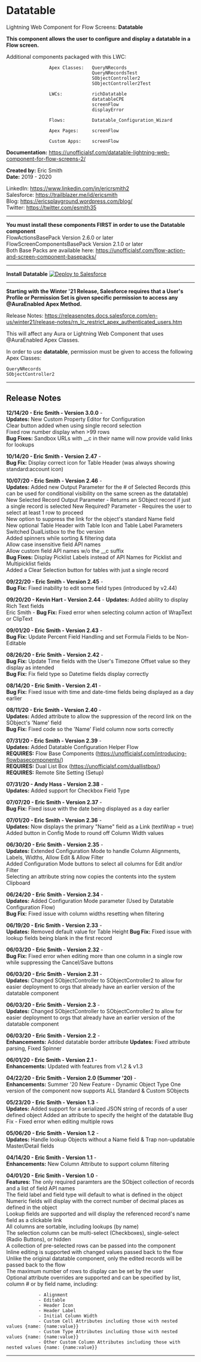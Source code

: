 # Datatable

Lightning Web Component for Flow Screens:       **Datatable**

**This component allows the user to configure and display a datatable in a Flow screen.**

Additional components packaged with this LWC:

                    Apex Classes:   QueryNRecords
                                    QueryNRecordsTest
                                    SObjectController2 
                                    SObjectController2Test

                    LWCs:           richDatatable
                                    datatableCPE
                                    screenFlow
                                    displayError

                    Flows:          Datatable_Configuration_Wizard

                    Apex Pages:     screenFlow

                    Custom Apps:    screenFlow          
                                                  
**Documentation:**  https://unofficialsf.com/datatable-lightning-web-component-for-flow-screens-2/ 
  
**Created by:**	Eric Smith  
**Date:**		2019 - 2020
  
LinkedIn: https://www.linkedin.com/in/ericrsmith2  
Salesforce: https://trailblazer.me/id/ericsmith  
Blog: https://ericsplayground.wordpress.com/blog/  
Twitter: https://twitter.com/esmith35  

---
**You must install these components FIRST in order to use the Datatable component**     
FlowActionsBasePack Version 2.6.0 or later  
FlowScreenComponentsBasePack Version 2.1.0 or later  
Both Base Packs are available here: https://unofficialsf.com/flow-action-and-screen-component-basepacks/
  
---
**Install Datatable**
<a href="https://githubsfdeploy.herokuapp.com">
  <img alt="Deploy to Salesforce"
       src="https://raw.githubusercontent.com/afawcett/githubsfdeploy/master/deploy.png">
</a>
 
---
**Starting with the Winter '21 Release, Salesforce requires that a User's Profile or Permission Set is given specific permission to access any @AuraEnabled Apex Method.**  

Release Notes: https://releasenotes.docs.salesforce.com/en-us/winter21/release-notes/rn_lc_restrict_apex_authenticated_users.htm  

This will affect any Aura or Lightning Web Component that uses @AuraEnabled Apex Classes.  

In order to use **datatable**, permission must be given to access the following Apex Classes:  

    QueryNRecords   
    SObjectController2  
    
---
## Release Notes
**12/14/20 -  Eric Smith -    Version 3.0.0** -  
            **Updates:**        New Custom Property Editor for Configuration  
                            Clear button added when using single record selection  
                            Fixed row number display when >99 rows  
            **Bug Fixes:**      Sandbox URLs with __c in their name will now provide valid links for lookups  

**10/14/20 -  Eric Smith -    Version 2.47** -  
            **Bug Fix:**        Display correct icon for Table Header (was always showing standard:account icon)
  
**10/07/20 -  Eric Smith -    Version 2.46** -  
            **Updates:**        Added new Output Parameter for the # of Selected Records 
                            (this can be used for conditional visibility on the same screen as the datatable)   
                            New Selected Record Output Parameter - Returns an SObject record if just a single record is selected 
                            New Required? Parameter - Requires the user to select at least 1 row to proceed  
                            New option to suppress the link for the object's standard Name field  
                            New optional Table Header with Table Icon and Table Label Parameters  
                            Switched DualListbox to the fbc version  
                            Added spinners while sorting & filtering data  
                            Allow case insensitive field API names  
                            Allow custom field API names w/o the __c suffix  
            **Bug Fixes:**      Display Picklist Labels instead of API Names for Picklist and Multipicklist fields  
                            Added a Clear Selection button for tables with just a single record
  
**09/22/20 -  Eric Smith -    Version 2.45** -  
            **Bug Fix:**        Fixed inability to edit some field types (introduced by v2.44)
  
**09/20/20 -  Kevin Hart -    Version 2.44** - 
            **Updates:**        Added ability to display Rich Text fields  
            Eric Smith -    **Bug Fix:** Fixed error when selecting column action of WrapText or ClipText  
                
**09/01/20 -  Eric Smith -    Version 2.43** -  
            **Bug Fix:**        Update Percent Field Handling and set Formula Fields to be Non-Editable  
              
**08/26/20 -  Eric Smith -    Version 2.42** -  
            **Bug Fix:**        Update Time fields with the User's Timezone Offset value so they display as intended  
            **Bug Fix:**        Fix field type so Datetime fields display correctly    
                
**08/14/20 -  Eric Smith -    Version 2.41** -     
            **Bug Fix:**        Fixed issue with time and date-time fields being displayed as a day earlier     
               
**08/11/20 -  Eric Smith -    Version 2.40** -  
            **Updates:**        Added attribute to allow the suppression of the record link on the SObject's 'Name' field  
            **Bug Fix:**        Fixed code so the 'Name' Field column now sorts correctly  
              
**07/31/20 -  Eric Smith -    Version 2.39** -   
            **Updates:**        Added Datatable Configuration Helper Flow  
            **REQUIRES:**       Flow Base Components (https://unofficialsf.com/introducing-flowbasecomponents/)  
            **REQUIRES:**       Dual List Box (https://unofficialsf.com/duallistbox/)   
            **REQUIRES:**       Remote Site Setting (Setup)
                  
**07/31/20 -  Andy Hass -     Version 2.38** -  
            **Updates:**        Added support for Checkbox Field Type
                
**07/07/20 -  Eric Smith -    Version 2.37** -    
            **Bug Fix:**        Fixed issue with the date being displayed as a day earlier   
              
**07/01/20 -  Eric Smith -    Version 2.36** -  
            **Updates:**        Now displays the primary "Name" field as a Link (textWrap = true)  
                            Added button in Config Mode to round off Column Width values  
              
**06/30/20 -  Eric Smith -    Version 2.35** -  
            **Updates:**        Extended Configuration Mode to handle Column Alignments, Labels, Widths, Allow Edit & Allow Filter  
                            Added Configuration Mode buttons to select all columns for Edit and/or Filter  
                            Selecting an attribute string now copies the contents into the system Clipboard  
                              
**06/24/20 -  Eric Smith -    Version 2.34** -  
            **Updates:**        Added Configuration Mode parameter (Used by Datatable Configuration Flow)  
            **Bug Fix:**        Fixed issue with column widths resetting when filtering  
  
**06/19/20 -  Eric Smith -    Version 2.33** -  
            **Updates:**        Removed default value for Table Height
            **Bug Fix:**        Fixed issue with lookup fields being blank in the first record                                                    
  
**06/03/20 -  Eric Smith -    Version 2.32** -  
            **Bug Fix:**        Fixed error when editing more than one column in a single row while suppressing the Cancel/Save buttons
  
**06/03/20 -  Eric Smith -    Version 2.31** -  
            **Updates:**        Changed SObjectController to SObjectController2 to allow for easier deployment to orgs 
                            that already have an earlier version of the datatable component    
                                                                                   
**06/03/20 -  Eric Smith -    Version 2.3** -  
            **Updates:**        Changed SObjectController to SObjectController2 to allow for easier deployment to orgs 
                            that already have an earlier version of the datatable component
  
**06/03/20 -  Eric Smith -    Version 2.2** -  
            **Enhancements:**   Added datatable border attribute
            **Updates:**        Fixed attribute parsing, Fixed Spinner
  
**06/01/20 -  Eric Smith -    Version 2.1** -  
            **Enhancements:**   Updated with features from v1.2 & v1.3                                                
  
**04/22/20 -  Eric Smith -    Version 2.0 (Summer '20)** -  
            **Enhancements:**   Summer '20 New Feature - Dynamic Object Type
                            One version of the component now supports ALL Standard & Custom SObjects
  
**05/23/20 -  Eric Smith -    Version 1.3** -  
            **Updates:**        Added support for a serialized JSON string of records of a user defined object
                            Added an attribute to specify the height of the datatable
                            Bug Fix - Fixed error when editing multiple rows           
  
**05/06/20 -  Eric Smith -    Version 1.2** -  
            **Updates:**        Handle lookup Objects without a Name field & 
                            Trap non-updatable Master/Detail fields
  
**04/14/20 -  Eric Smith -    Version 1.1** -  
            **Enhancements:**   New Column Attribute to support column filtering  
  
**04/01/20 -  Eric Smith -    Version 1.0** -  
**Features:**   The only required paramters are the SObject collection of records and a list of field API names  
            The field label and field type will default to what is defined in the object  
            Numeric fields will display with the correct number of decimal places as defined in the object  
            Lookup fields are supported and will display the referenced record's name field as a clickable link  
            All columns are sortable, including lookups (by name)  
            The selection column can be multi-select (Checkboxes), single-select (Radio Buttons), or hidden  
            A collection of pre-selected rows can be passed into the component  
            Inline editing is supported with changed values passed back to the flow  
            Unlike the original datatable component, only the edited records will be passed back to the flow  
            The maximum number of rows to display can be set by the user  
            Optional attribute overrides are supported and can be specified by list, column # or by field name, including:  

                - Alignment               
                - Editable
                - Header Icon
                - Header Label
                - Initial Column Width
                - Custom Cell Attributes including those with nested values {name: {name:value}}               
                - Custom Type Attributes including those with nested values {name: {name:value}}
                - Other Custom Column Attributes including those with nested values {name: {name:value}}
  
---
